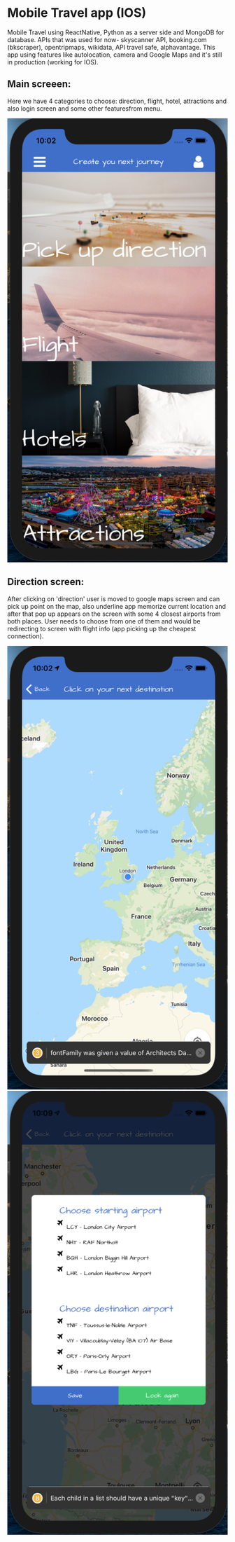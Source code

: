 # Mobile Travel app (IOS)

Mobile Travel using ReactNative, Python as a server side and MongoDB for database. APIs that was used for now- skyscanner API, booking.com (bkscraper), opentripmaps, wikidata, API travel safe, alphavantage. This app using features like autolocation, camera and Google Maps and it's still in production (working for IOS).
## Main screeen:
Here we have 4 categories to choose: direction, flight, hotel, attractions and also login screen and some other featuresfrom menu.

![picture](img/mainpage.png)

## Direction screen:
After clicking on 'direction' user is moved to google maps screen and can pick up point on the map, also underline app memorize current location and after that pop up appears on the screen with some 4 closest airports from both places. User needs to choose from one of them and would be redirecting to screen with flight info (app picking up the cheapest connection).

![picture](img/direction1.png)
![picture](img/direction2.png)